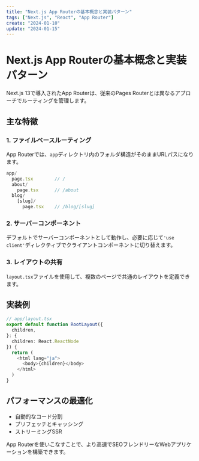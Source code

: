 ```yaml
---
title: "Next.js App Routerの基本概念と実装パターン"
tags: ["Next.js", "React", "App Router"]
create: "2024-01-10"
update: "2024-01-15"
---
```


# Next.js App Routerの基本概念と実装パターン

Next.js 13で導入されたApp Routerは、従来のPages Routerとは異なるアプローチでルーティングを管理します。

## 主な特徴

### 1. ファイルベースルーティング
App Routerでは、`app`ディレクトリ内のフォルダ構造がそのままURLパスになります。

```typescript
app/
  page.tsx        // /
  about/
    page.tsx      // /about
  blog/
    [slug]/
      page.tsx    // /blog/[slug]
```

### 2. サーバーコンポーネント
デフォルトでサーバーコンポーネントとして動作し、必要に応じて`'use client'`ディレクティブでクライアントコンポーネントに切り替えます。

### 3. レイアウトの共有
`layout.tsx`ファイルを使用して、複数のページで共通のレイアウトを定義できます。

## 実装例

```typescript
// app/layout.tsx
export default function RootLayout({
  children,
}: {
  children: React.ReactNode
}) {
  return (
    <html lang="ja">
      <body>{children}</body>
    </html>
  )
}
```

## パフォーマンスの最適化

- 自動的なコード分割
- プリフェッチとキャッシング
- ストリーミングSSR

App Routerを使いこなすことで、より高速でSEOフレンドリーなWebアプリケーションを構築できます。